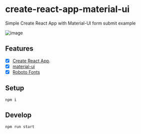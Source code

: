# create-react-app-material-ui
Simple Create React App with Material-UI form submit example

![image](https://user-images.githubusercontent.com/97060/27855449-ceb1c5d0-6194-11e7-9da1-9a9cfe3bd1c1.png)

## Features
- [x] [Create React App](https://github.com/facebookincubator/create-react-app).
- [x] [material-ui](https://github.com/callemall/material-ui)
- [x] [Roboto Fonts](https://www.npmjs.com/package/typeface-roboto)

## Setup
```
npm i
```
## Develop
```
npm run start
```